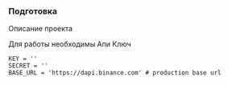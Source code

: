 ### Подготовка

Описание проекта

Для работы необходимы Апи Ключ

```
KEY = ''
SECRET = ''
BASE_URL = 'https://dapi.binance.com' # production base url
```
